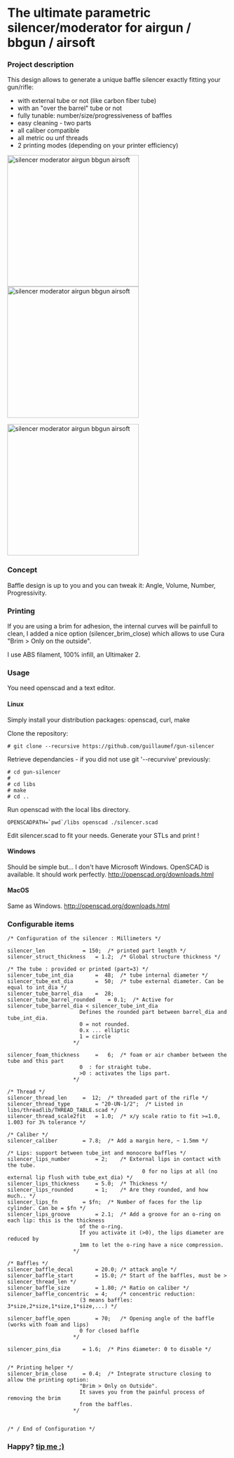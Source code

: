 
#  The ultimate parametric silencer/moderator for airgun / bbgun / airsoft

### Project description

This design allows to generate a unique baffle
silencer exactly fitting your gun/rifle:

- with external tube or not (like carbon fiber tube)
- with an "over the barrel" tube or not
- fully tunable: number/size/progressiveness of baffles
- easy cleaning - two parts
- all caliber compatible
- all metric ou unf threads
- 2 printing modes (depending on your printer efficiency)

<img src="https://github.com/guillaumef/gun-silencer/blob/main/examples/example1.jpg" width="300" alt="silencer moderator airgun bbgun airsoft" align="center" /> <img src="https://github.com/guillaumef/gun-silencer/blob/main/examples/example2.jpg" width="300" alt="silencer moderator airgun bbgun airsoft" align="center" />

<img src="https://github.com/guillaumef/gun-silencer/blob/main/examples/example3.jpg" width="300" alt="silencer moderator airgun bbgun airsoft" align="center" />


### Concept

Baffle design is up to you and you can tweak it: Angle, Volume, Number, Progressivity.


### Printing

If you are using a brim for adhesion, the internal curves will be painfull to clean, I
added a nice option (silencer\_brim\_close) which allows to use Cura "Brim > Only on the outside".

I use ABS filament, 100% infill, an Ultimaker 2.


### Usage

You need openscad and a text editor.


#### Linux
Simply install your distribution packages: openscad, curl, make


Clone the repository:
```
# git clone --recursive https://github.com/guillaumef/gun-silencer

```

Retrieve dependancies - if you did not use git '--recurvive' previously:
```
# cd gun-silencer
#
# cd libs
# make
# cd ..
```

Run openscad with the local libs directory.
```
OPENSCADPATH=`pwd`/libs openscad ./silencer.scad
```

Edit silencer.scad to fit your needs.
Generate your STLs and print !


#### Windows

Should be simple but... I don't have Microsoft Windows.
OpenSCAD is available. It should work perfectly.
http://openscad.org/downloads.html

#### MacOS

Same as Windows.
http://openscad.org/downloads.html


### Configurable items

```
/* Configuration of the silencer : Millimeters */

silencer_len 			= 150;	/* printed part length */
silencer_struct_thickness 	= 1.2;	/* Global structure thickness */

/* The tube : provided or printed (part=3) */
silencer_tube_int_dia		=  48;	/* tube internal diameter */
silencer_tube_ext_dia		=  50;	/* tube external diameter. Can be equal to int_dia */
silencer_tube_barrel_dia	=  28;
silencer_tube_barrel_rounded	= 0.1;	/* Active for silencer_tube_barrel_dia < silencer_tube_int_dia
					   Defines the rounded part between barrel_dia and tube_int_dia.
					   0 = not rounded.
					   0.x ... elliptic
					   1 = circle
					 */

silencer_foam_thickness		=   6;	/* foam or air chamber between the tube and this part
					   0  : for straight tube.
					   >0 : activates the lips part.
					 */

/* Thread */
silencer_thread_len		=  12;	/* threaded part of the rifle */
silencer_thread_type		= "20-UN-1/2";	/* Listed in libs/threadlib/THREAD_TABLE.scad */
silencer_thread_scale2fit	= 1.0;	/* x/y scale ratio to fit >=1.0, 1.003 for 3% tolerance */

/* Caliber */
silencer_caliber		= 7.8;	/* Add a margin here, ~ 1.5mm */

/* Lips: support between tube_int and monocore baffles */
silencer_lips_number		= 2;	/* External lips in contact with the tube.
                                           0 for no lips at all (no external lip flush with tube_ext_dia) */
silencer_lips_thickness		= 5.0;  /* Thickness */
silencer_lips_rounded		= 1;	/* Are they rounded, and how much.. */
silencer_lips_fn		= $fn;	/* Number of faces for the lip cylinder. Can be = $fn */
silencer_lips_groove		= 2.1;	/* Add a groove for an o-ring on each lip: this is the thickness
					   of the o-ring.
					   If you activate it (>0), the lips diameter are reduced by
					   1mm to let the o-ring have a nice compression.
					 */

/* Baffles */
silencer_baffle_decal 		= 20.0;	/* attack angle */
silencer_baffle_start		= 15.0;	/* Start of the baffles, must be > silencer_thread_len */
silencer_baffle_size 		= 1.80;	/* Ratio on caliber */
silencer_baffle_concentric	= 4;	/* concentric reduction:
					   (3 means baffles: 3*size,2*size,1*size,1*size,...) */

silencer_baffle_open		= 70;	/* Opening angle of the baffle (works with foam and lips)
					   0 for closed baffle
					 */

silencer_pins_dia		= 1.6;	/* Pins diameter: 0 to disable */


/* Printing helper */
silencer_brim_close		= 0.4;	/* Integrate structure closing to allow the printing option:
					   "Brim > Only on Outside".
					   It saves you from the painful process of removing the brim
					   from the baffles.
					 */


/* / End of Configuration */
```


### Happy? [tip me ;)](https://www.paypal.com/paypalme/GuillaumePlayground)

